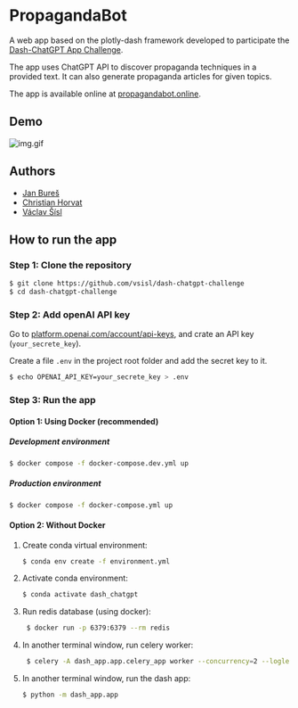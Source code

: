 # PropagandaBot
A web app based on the plotly-dash framework developed to participate the [Dash-ChatGPT App Challenge](https://community.plotly.com/t/dash-chatgpt-app-challenge/75763).

The app uses ChatGPT API to discover propaganda techniques in a provided text. It can also generate propaganda articles for given topics.

The app is available online at [propagandabot.online](http://www.propagandabot.online/).

## Demo

![img.gif](demo.gif)

   
## Authors
- [Jan Bureš](https://www.linkedin.com/in/jan-bure%C5%A1-6b2283216/)
- [Christian Horvat](https://linkedin.com/in/christian-horvat-466048214)
- [Václav Šísl](https://linkedin.com/in/vaclav-sisl)

## How to run the app

### Step 1: Clone the repository

```bash
$ git clone https://github.com/vsisl/dash-chatgpt-challenge
$ cd dash-chatgpt-challenge
```

### Step 2: Add openAI API key
Go to [platform.openai.com/account/api-keys](https://platform.openai.com/account/api-keys), and crate an API key (`your_secrete_key`).

Create a file `.env` in the project root folder and add the secret key to it.

```bash
$ echo OPENAI_API_KEY=your_secrete_key > .env
```

### Step 3: Run the app

#### Option 1: Using Docker (recommended) 

##### Development environment

```bash
$ docker compose -f docker-compose.dev.yml up
```


##### Production environment

```bash
$ docker compose -f docker-compose.yml up
```

#### Option 2: Without Docker

1) Create conda virtual environment:

    ```bash
    $ conda env create -f environment.yml
    ```
   
2) Activate conda environment:

    ```bash
    $ conda activate dash_chatgpt
    ```
   
3) Run redis database (using docker): 

   ```bash
    $ docker run -p 6379:6379 --rm redis
    ```
    
4) In another terminal window, run celery worker:

   ```bash
    $ celery -A dash_app.app.celery_app worker --concurrency=2 --loglevel=INFO
    ```
       
5) In another terminal window, run the dash app:

    ```bash
    $ python -m dash_app.app
    ```
